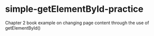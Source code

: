 # simple-getElementById-practice
Chapter 2 book example on changing page content through the use of getElementById()
